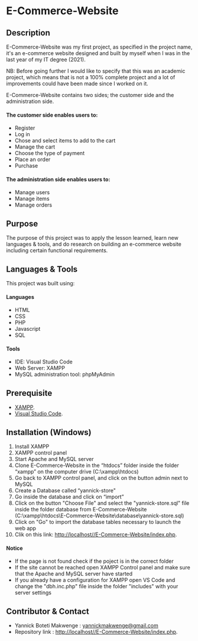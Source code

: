 # E-Commerce-Website

## Description
E-Commerce-Website was my first project, as specified in the project name, it's an e-commerce website
designed and built by myself when I was in the last year of my IT degree (2021).

NB: Before going further I would like to specify that this was an academic project, which means that is not a 100% complete project and 
a lot of improvements could have been made since I worked on it.

E-Commerce-Website contains two sides; the customer side and the administration side.

#### The customer side enables users to:
- Register
- Log in
- Chose and select items to add to the cart
- Manage the cart
- Choose the type of payment 
- Place an order 
- Purchase

#### The administration side enables users to:
- Manage users
- Manage items 
- Manage orders

## Purpose
The purpose of this project was to apply the lesson learned, learn new languages & tools, and do research
on building an e-commerce website including certain functional requirements.

## Languages & Tools
This project was built using:

#### Languages 
 - HTML
 - CSS
 - PHP
 - Javascript
 - SQL


#### Tools
- IDE: Visual Studio Code
- Web Server: XAMPP
- MySQL administration tool: phpMyAdmin 

## Prerequisite
- [XAMPP](https://www.apachefriends.org/fr/index.html).
- [Visual Studio Code](https://code.visualstudio.com/download).

## Installation (Windows)
1. Install XAMPP
2. XAMPP control panel
3. Start Apache and MySQL server 
4. Clone E-Commerce-Website in the “htdocs” folder inside the folder “xampp” on the computer   drive (C:\xampp\htdocs)
5. Go back to XAMPP control panel, and click on the button admin next to MySQL
6. Create a Database called “yannick-store"
7. Go inside the database and click on “import”
8. Click on the button "Choose File" and select the "yannick-store.sql" file 
inside the folder database from E-Commerce-Website (C:\xampp\htdocs\E-Commerce-Website\database\yannick-store.sql) 
9. Click on "Go" to import the database tables necessary to launch the web app
10. Clik on this link: [http://localhost//E-Commerce-Website/index.php](http://localhost//E-Commerce-Website/index.php).

#### Notice
- If the page is not found check if the poject is in the correct folder
- If the site cannot be reached open XAMPP Control panel and make sure that the Apache and MySQL server have started
- If you already have a configuration for XAMPP open VS Code and change the "dbh.inc.php" file inside the folder "includes"
with your server settings 

## Contributor & Contact

- Yannick Boteti Makwenge : yannickmakwenge@gmail.com
- Repository link : [http://localhost//E-Commerce-Website/index.php]([http://localhost//E-Commerce-Website/index.php]).
